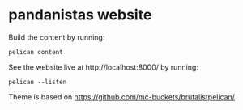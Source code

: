 # pandanistas website

Build the content by running:
```
pelican content
```

See the website live at http://localhost:8000/ by running:

```
pelican --listen
```

Theme is based on <https://github.com/mc-buckets/brutalistpelican/>